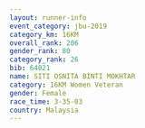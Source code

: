 ```yaml
---
layout: runner-info 
event_category: jbu-2019 
category_km: 16KM  
overall_rank: 206
gender_rank: 80
category_rank: 26
bib: 64021
name: SITI OSNITA BINTI MOKHTAR
category: 16KM Women Veteran
gender: Female
race_time: 3-35-03
country: Malaysia
---
```

